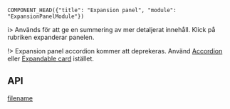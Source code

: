 `COMPONENT_HEAD({"title": "Expansion panel", "module": "ExpansionPanelModule"})`



i> Används för att ge en summering av mer detaljerat innehåll. Klick på rubriken expanderar panelen.

!> Expansion panel accordion kommer att deprekeras. Använd [Accordion](accordion.md) eller [Expandable card](expandable-card.md) istället.

<div class="component-example-container" data-height="200" data-example-path="_example-displayer/#/example/expansion-panel/1"></div>

## API
<div class="component-library-api" data-components="expansion-panel, expansion-panel-header, expansion-panel-sub-header, expansion-panel-body, expansion-panel-accordion"></div>



[filename](includes/_componentFooter.md ':include')

